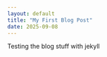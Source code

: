 ```yaml
---
layout: default
title: "My First Blog Post"
date: 2025-09-08
---
```


Testing the blog stuff with jekyll